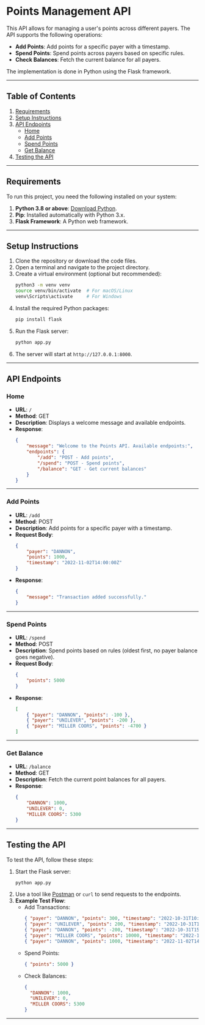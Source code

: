 # Points Management API

This API allows for managing a user's points across different payers. The API supports the following operations:

- **Add Points**: Add points for a specific payer with a timestamp.
- **Spend Points**: Spend points across payers based on specific rules.
- **Check Balances**: Fetch the current balance for all payers.

The implementation is done in Python using the Flask framework.

---

## Table of Contents

1. [Requirements](#requirements)
2. [Setup Instructions](#setup-instructions)
3. [API Endpoints](#api-endpoints)
    - [Home](#home)
    - [Add Points](#add-points)
    - [Spend Points](#spend-points)
    - [Get Balance](#get-balance)
4. [Testing the API](#testing-the-api)

---

## Requirements

To run this project, you need the following installed on your system:

1. **Python 3.8 or above**: [Download Python](https://www.python.org/downloads/).
2. **Pip**: Installed automatically with Python 3.x.
3. **Flask Framework**: A Python web framework.

---

## Setup Instructions

1. Clone the repository or download the code files.
2. Open a terminal and navigate to the project directory.
3. Create a virtual environment (optional but recommended):
    ```bash
    python3 -m venv venv
    source venv/bin/activate  # For macOS/Linux
    venv\Scripts\activate     # For Windows
    ```
4. Install the required Python packages:
    ```bash
    pip install flask
    ```
5. Run the Flask server:
    ```bash
    python app.py
    ```
6. The server will start at `http://127.0.0.1:8000`.

---

## API Endpoints

### Home

- **URL**: `/`
- **Method**: GET
- **Description**: Displays a welcome message and available endpoints.
- **Response**:
    ```json
    {
        "message": "Welcome to the Points API. Available endpoints:",
        "endpoints": {
            "/add": "POST - Add points",
            "/spend": "POST - Spend points",
            "/balance": "GET - Get current balances"
        }
    }
    ```

---

### Add Points

- **URL**: `/add`
- **Method**: POST
- **Description**: Add points for a specific payer with a timestamp.
- **Request Body**:
    ```json
    {
        "payer": "DANNON",
        "points": 1000,
        "timestamp": "2022-11-02T14:00:00Z"
    }
    ```
- **Response**:
    ```json
    {
        "message": "Transaction added successfully."
    }
    ```

---

### Spend Points

- **URL**: `/spend`
- **Method**: POST
- **Description**: Spend points based on rules (oldest first, no payer balance goes negative).
- **Request Body**:
    ```json
    {
        "points": 5000
    }
    ```
- **Response**:
    ```json
    [
        { "payer": "DANNON", "points": -100 },
        { "payer": "UNILEVER", "points": -200 },
        { "payer": "MILLER COORS", "points": -4700 }
    ]
    ```

---

### Get Balance

- **URL**: `/balance`
- **Method**: GET
- **Description**: Fetch the current point balances for all payers.
- **Response**:
    ```json
    {
        "DANNON": 1000,
        "UNILEVER": 0,
        "MILLER COORS": 5300
    }
    ```

---

## Testing the API

To test the API, follow these steps:

1. Start the Flask server:
    ```bash
    python app.py
    ```
2. Use a tool like [Postman](https://www.postman.com/) or `curl` to send requests to the endpoints.
3. **Example Test Flow**:
    - Add Transactions:
        ```json
        { "payer": "DANNON", "points": 300, "timestamp": "2022-10-31T10:00:00Z" }
        { "payer": "UNILEVER", "points": 200, "timestamp": "2022-10-31T11:00:00Z" }
        { "payer": "DANNON", "points": -200, "timestamp": "2022-10-31T15:00:00Z" }
        { "payer": "MILLER COORS", "points": 10000, "timestamp": "2022-11-01T14:00:00Z" }
        { "payer": "DANNON", "points": 1000, "timestamp": "2022-11-02T14:00:00Z" }
        ```
    - Spend Points:
        ```json
        { "points": 5000 }
        ```
    - Check Balances:
        ```json
        {
          "DANNON": 1000,
          "UNILEVER": 0,
          "MILLER COORS": 5300
        }

        ```
---
